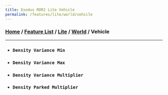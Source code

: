```yaml
---
title: Exodus RDR2 Lite Vehicle
permalink: /features/lite/world/vehicle
---
```

### [Home](/) / [Feature List](/features) / [Lite](/features/lite) / [World](/features/lite/world) / Vehicle
---
- ### `Density Variance Min`
- ### `Density Variance Max`
- ### `Density Variance Multiplier`
- ### `Density Parked Multiplier`
